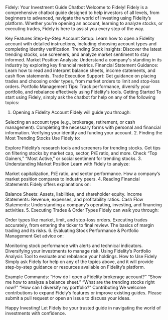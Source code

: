 Fidely: Your Investment Guide Chatbot
Welcome to Fidely! Fidely is a comprehensive chatbot guide designed to help investors of all levels, from beginners to advanced, navigate the world of investing using Fidelity’s platform. Whether you're opening an account, learning to analyze stocks, or executing trades, Fidely is here to assist you every step of the way.

Key Features
Step-by-Step Account Setup: Learn how to open a Fidelity account with detailed instructions, including choosing account types and completing identity verification.
Trending Stock Insights: Discover the latest trending stocks, use screeners, and analyze market sentiment to stay informed.
Market Position Analysis: Understand a company's standing in its industry by exploring key financial metrics.
Financial Statement Guidance: Learn how to read and interpret balance sheets, income statements, and cash flow statements.
Trade Execution Support: Get guidance on placing trades and choosing order types, from market orders to limit and stop-loss orders.
Portfolio Management Tips: Track performance, diversify your portfolio, and rebalance effectively using Fidelity's tools.
Getting Started
To start using Fidely, simply ask the chatbot for help on any of the following topics:

1. Opening a Fidelity Account
Fidely will guide you through:

Selecting an account type (e.g., brokerage, retirement, or cash management).
Completing the necessary forms with personal and financial information.
Verifying your identity and funding your account.
2. Finding the Most Trending Stocks
Use Fidely to:

Explore Fidelity’s research tools and screeners for trending stocks.
Get tips on filtering stocks by market cap, sector, P/E ratio, and more.
Check “Top Gainers,” “Most Active,” or social sentiment for trending stocks.
3. Understanding Market Position
Learn with Fidely to analyze:

Market capitalization, P/E ratio, and sector performance.
How a company’s market position compares to industry peers.
4. Reading Financial Statements
Fidely offers explanations on:

Balance Sheets: Assets, liabilities, and shareholder equity.
Income Statements: Revenue, expenses, and profitability ratios.
Cash Flow Statements: Understanding a company’s operating, investing, and financing activities.
5. Executing Trades & Order Types
Fidely can walk you through:

Order types like market, limit, and stop-loss orders.
Executing trades accurately, from entering the ticker to final review.
The basics of margin trading and its risks.
6. Evaluating Stock Performance & Portfolio Management
Get advice on:

Monitoring stock performance with alerts and technical indicators.
Diversifying your investments to manage risk.
Using Fidelity’s Portfolio Analysis Tool to evaluate and rebalance your holdings.
How to Use Fidely
Simply ask Fidely for help on any of the topics above, and it will provide step-by-step guidance or resources available on Fidelity’s platform.

Example Commands:
“How do I open a Fidelity brokerage account?”
“Show me how to analyze a balance sheet.”
“What are the trending stocks right now?”
“How can I diversify my portfolio?”
Contributing
We welcome contributions to expand Fidely’s features or improve existing guides. Please submit a pull request or open an issue to discuss your ideas.

Happy Investing! Let Fidely be your trusted guide in navigating the world of investments with confidence.